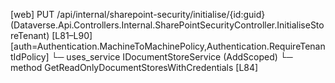 [web] PUT /api/internal/sharepoint-security/initialise/{id:guid}  (Dataverse.Api.Controllers.Internal.SharePointSecurityController.InitialiseStoreTenant)  [L81–L90] [auth=Authentication.MachineToMachinePolicy,Authentication.RequireTenantIdPolicy]
  └─ uses_service IDocumentStoreService (AddScoped)
    └─ method GetReadOnlyDocumentStoresWithCredentials [L84]


